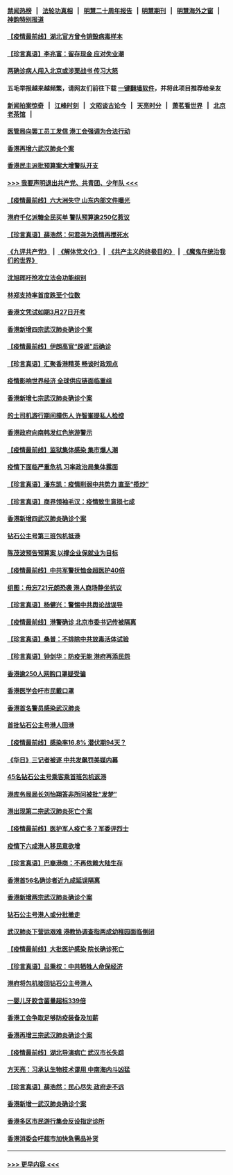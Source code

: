 #### [禁闻热榜](热点新闻.md?=0)  &nbsp;&nbsp;|&nbsp;&nbsp; [法轮功真相](https://github.com/gfw-breaker/truth/blob/master/README.md?=0) &nbsp;&nbsp;|&nbsp;&nbsp; [明慧二十周年报告](https://github.com/gfw-breaker/mh-reports/blob/master/README.md?=0) &nbsp;&nbsp;|&nbsp;&nbsp;[明慧期刊](https://github.com/gfw-breaker/mh-qikan) &nbsp;&nbsp;|&nbsp;&nbsp; [明慧海外之窗](https://github.com/gfw-breaker/mh-news/blob/master/README.md?=0) &nbsp;&nbsp;|&nbsp;&nbsp; [神韵特别报道](https://github.com/gfw-breaker/mh-news/blob/master/shenyun.md?=0)
#### [【疫情最前线】湖北官方曾令销毁病毒样本](../pages/nsc415/n11901518.md?t=02281002) 
#### [【珍言真语】李兆富：留存现金 应对失业潮](../pages/nsc415/n11901448.md?t=02281002) 
#### [两确诊病人闯入北京或涉栗战书 传习大怒](../pages/nsc415/n11901180.md?t=02281002) 
#### 五毛举报越来越频繁，请网友们前往下载 [一键翻墙软件](https://github.com/gfw-breaker/ssr-accounts)，并将此项目推荐给亲友
#### [新闻拍案惊奇](https://github.com/gfw-breaker/banned-news/blob/master/pages/link4.md) &nbsp;&nbsp;|&nbsp;&nbsp; [江峰时刻](https://github.com/gfw-breaker/banned-news/blob/master/pages/link4.md) &nbsp;&nbsp;|&nbsp;&nbsp; [文昭谈古论今](https://github.com/gfw-breaker/banned-news/blob/master/pages/link4.md) &nbsp;&nbsp;|&nbsp;&nbsp; [天亮时分](https://github.com/gfw-breaker/banned-news/blob/master/pages/link4.md) &nbsp;&nbsp;|&nbsp;&nbsp; [萧茗看世界](https://github.com/gfw-breaker/banned-news/blob/master/pages/link4.md) &nbsp;&nbsp;|&nbsp;&nbsp; [北京老茶馆](https://github.com/gfw-breaker/banned-news/blob/master/pages/link4.md) &nbsp;&nbsp;|&nbsp;&nbsp; 
#### [医管局向罢工员工发信 港工会强调为合法行动](../pages/nsc415/n11898870.md?t=02281002) 
#### [香港再增六武汉肺炎个案](../pages/nsc415/n11898843.md?t=02281002) 
#### [香港民主派批预算案大增警队开支](../pages/nsc415/n11898813.md?t=02281002) 
#### [>>> 我要声明退出共产党、共青团、少年队 <<<](https://github.com/begood0513/goodnews/blob/master/quit/letter.md) 
#### [【疫情最前线】六大洲失守 山东内部文件曝光](../pages/nsc415/n11898455.md?t=02281002) 
#### [港府千亿派糖全民买单 警队预算逾250亿惹议](../pages/nsc415/n11898608.md?t=02281002) 
#### [【珍言真语】薛浩然：何君尧为选情再搅死水](../pages/nsc415/n11898269.md?t=02281002) 
#### [《九评共产党》](https://github.com/begood0513/9ping.md/blob/master/README.md) &nbsp;|&nbsp; [《解体党文化》](../../../../jtdwh.md/blob/master/README.md)  &nbsp;|&nbsp; [《共产主义的终极目的》](../../../../gczydzjmd.md/blob/master/README.md) &nbsp;|&nbsp; [《魔鬼在统治我们的世界》](../../../../mgztzwmdsj.md/blob/master/README.md) 
#### [沈旭晖吁抢攻立法会功能组别](../pages/nsc415/n11896084.md?t=02281002) 
#### [林郑支持率首度跌至个位数](../pages/nsc415/n11896058.md?t=02281002) 
#### [香港文凭试如期3月27日开考](../pages/nsc415/n11896055.md?t=02281002) 
#### [香港新增四宗武汉肺炎确诊个案](../pages/nsc415/n11896040.md?t=02281002) 
#### [【疫情最前线】伊朗高官“辟谣”后确诊](../pages/nsc415/n11895902.md?t=02281002) 
#### [【珍言真语】汇聚香港精英 畅谈时政观点](../pages/nsc415/n11895733.md?t=02281002) 
#### [疫情影响世界经济 全球供应链面临重组](../pages/nsc415/n11895634.md?t=02281002) 
#### [香港新增七宗武汉肺炎确诊个案](../pages/nsc415/n11893498.md?t=02281002) 
#### [的士司机游行期间撞伤人 许智峯提私人检控](../pages/nsc415/n11893483.md?t=02281002) 
#### [香港政府向南韩发红色旅游警示](../pages/nsc415/n11893398.md?t=02281002) 
#### [【疫情最前线】监狱集体感染 集市爆人潮](../pages/nsc415/n11893181.md?t=02281002) 
#### [疫情下面临严重危机  习率政治局集体露面](../pages/nsc415/n11893305.md?t=02281002) 
#### [【珍言真语】潘东凯：疫情削弱中共势力 直至“揽炒”](../pages/nsc415/n11892866.md?t=02281002) 
#### [【珍言真语】商界领袖毛汉：疫情致生意损七成](../pages/nsc415/n11890348.md?t=02281002) 
#### [香港新增四武汉肺炎确诊个案](../pages/nsc415/n11890610.md?t=02281002) 
#### [钻石公主号第三班包机抵港](../pages/nsc415/n11890645.md?t=02281002) 
#### [陈茂波预告预算案 以撑企业保就业为目标](../pages/nsc415/n11890574.md?t=02281002) 
#### [【疫情最前线】中共军警抚恤金超医护40倍](../pages/nsc415/n11890458.md?t=02281002) 
#### [组图：毋忘721元朗恐袭 港人商场静坐抗议](../pages/nsc415/n11876882.md?t=02281002) 
#### [【珍言真语】杨健兴：警惕中共舆论战误导](../pages/nsc415/n11888131.md?t=02281002) 
#### [【疫情最前线】港警确诊 北京市委书记传被隔离](../pages/nsc415/n11886872.md?t=02281002) 
#### [【珍言真语】桑普：不排除中共放毒活体试验](../pages/nsc415/n11886832.md?t=02281002) 
#### [【珍言真语】钟剑华：防疫无能 港府再添民怨](../pages/nsc415/n11884504.md?t=02281002) 
#### [香港逾250人网购口罩疑受骗](../pages/nsc415/n11884388.md?t=02281002) 
#### [香港医学会吁市民戴口罩](../pages/nsc415/n11884367.md?t=02281002) 
#### [香港首名警员感染武汉肺炎](../pages/nsc415/n11884357.md?t=02281002) 
#### [首批钻石公主号港人回港](../pages/nsc415/n11884333.md?t=02281002) 
#### [【疫情最前线】感染率16.8% 潜伏期94天？](../pages/nsc415/n11884256.md?t=02281002) 
#### [《华日》三记者被逐 中共发飙罚美媒内幕](../pages/nsc415/n11884184.md?t=02281002) 
#### [45名钻石公主号乘客乘首班包机返港](../pages/nsc415/n11881770.md?t=02281002) 
#### [港库务局局长刘怡翔答非所问被批“发梦”](../pages/nsc415/n11881752.md?t=02281002) 
#### [港出现第二宗武汉肺炎死亡个案](../pages/nsc415/n11881736.md?t=02281002) 
#### [【疫情最前线】医护军人疫亡多？军委评烈士](../pages/nsc415/n11881655.md?t=02281002) 
#### [疫情下六成港人移民意欲增](../pages/nsc415/n11881699.md?t=02281002) 
#### [【珍言真语】巴裔港商：不再依赖大陆生存](../pages/nsc415/n11881126.md?t=02281002) 
#### [香港首56名确诊者近九成延误隔离](../pages/nsc415/n11879079.md?t=02281002) 
#### [香港新增两宗武汉肺炎确诊个案](../pages/nsc415/n11879064.md?t=02281002) 
#### [钻石公主号港人或分批撤走](../pages/nsc415/n11879029.md?t=02281002) 
#### [武汉肺炎下营运艰难 港教协调查指两成幼稚园面临倒闭](../pages/nsc415/n11878989.md?t=02281002) 
#### [【疫情最前线】大批医护感染 院长确诊死亡](../pages/nsc415/n11878595.md?t=02281002) 
#### [【珍言真语】吕秉权：中共牺牲人命保经济](../pages/nsc415/n11878390.md?t=02281002) 
#### [港府将包机接回钻石公主号港人](../pages/nsc415/n11876352.md?t=02281002) 
#### [一婴儿牙胶含菌量超标339倍](../pages/nsc415/n11876336.md?t=02281002) 
#### [香港工会争取足够防疫装备及加薪](../pages/nsc415/n11876313.md?t=02281002) 
#### [香港再增三宗武汉肺炎确诊个案](../pages/nsc415/n11876297.md?t=02281002) 
#### [【疫情最前线】湖北导演病亡 武汉市长失踪](../pages/nsc415/n11876272.md?t=02281002) 
#### [方天亮：习承认生物技术谬用 中南海内斗凶猛](../pages/nsc415/n11873679.md?t=02281002) 
#### [【珍言真语】薛浩然：民心尽失 政府走不远](../pages/nsc415/n11875838.md?t=02281002) 
#### [香港新增一武汉肺炎确诊个案](../pages/nsc415/n11874044.md?t=02281002) 
#### [香港多区市民游行集会反设指定诊所](../pages/nsc415/n11874017.md?t=02281002) 
#### [香港消委会吁超市加快急需品补货](../pages/nsc415/n11874003.md?t=02281002) 

----
#### [ >>> 更早内容 <<< ](../indexes/nsc415-earlier.md)
